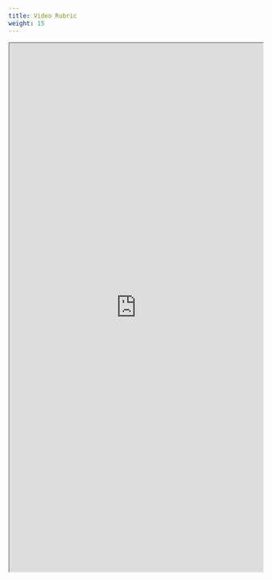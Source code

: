 ```yaml
---
title: Video Rubric
weight: 15
---
```


<iframe src="https://drive.google.com/file/d/1tSONJe73ni1HM8QUTD_uUNWyNi_o-y9H/preview" width="100%" height="1050"></iframe>
